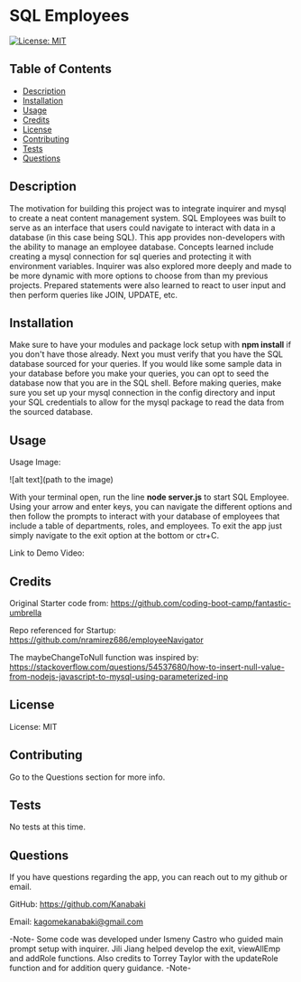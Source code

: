 # SQL Employees
[![License: MIT](https://img.shields.io/badge/License-MIT-yellow.svg)](https://opensource.org/licenses/MIT)
  ## Table of Contents
- [Description](#description)
- [Installation](#installation)
- [Usage](#usage)
- [Credits](#credits)
- [License](#license)
- [Contributing](#contributing)
- [Tests](#tests)
- [Questions](#questions)

## Description 
The motivation for building this project was to integrate inquirer and mysql to create a neat content management system.
SQL Employees was built to serve as an interface that users could navigate to interact with data in a database (in this case being SQL).
This app provides non-developers with the ability to manage an employee database. Concepts learned include creating a mysql connection for sql queries and protecting it with environment variables. Inquirer was also explored more deeply and made to be more dynamic with more options to choose from than my previous projects. Prepared statements were also learned to react to user input and then perform queries like JOIN, UPDATE, etc. 

## Installation
Make sure to have your modules and package lock setup with **npm install** if you don't have those already. Next you must verify that you have the SQL database sourced for your queries. If you would like some sample data in your database before you make your queries, you can opt to seed the database now that you are in the SQL shell. Before making queries, make sure you set up your mysql connection in the config directory and input your SQL credentials to allow for the mysql package to read the data from the sourced database. 

## Usage

Usage Image:

![alt text](path to the image)

With your terminal open, run the line **node server.js** to start SQL Employee. Using your arrow and enter keys, you can navigate the different options and then follow the prompts to interact with your database of employees that include a table of departments, roles, and employees. To exit the app just simply navigate to the exit option at the bottom or ctr+C. 

Link to Demo Video: 


## Credits
Original Starter code from: https://github.com/coding-boot-camp/fantastic-umbrella

Repo referenced for Startup: https://github.com/nramirez686/employeeNavigator

The maybeChangeToNull function was inspired by: https://stackoverflow.com/questions/54537680/how-to-insert-null-value-from-nodejs-javascript-to-mysql-using-parameterized-inp


## License
License: MIT

## Contributing 
Go to the Questions section for more info.

## Tests 
No tests at this time.

## Questions 
If you have questions regarding the app, you can reach out to my github or email.

GitHub: https://github.com/Kanabaki

Email: kagomekanabaki@gmail.com

-Note- Some code was developed under Ismeny Castro who guided main prompt setup with inquirer. Jili Jiang helped develop the exit, viewAllEmp and addRole functions. Also credits to Torrey Taylor with the updateRole function and for addition query guidance. -Note-


